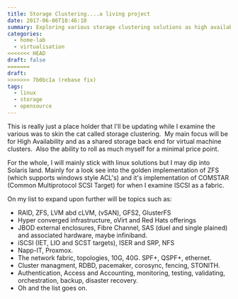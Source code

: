 ```yaml
---
title: Storage Clustering....a living project
date: 2017-06-06T18:46:10
summary: Exploring various storage clustering solutions as high available backend for virtual machine clusters.  What is out there, what fits the needs, is it open source and how hard will it be to implement it.
categories:
  - home-lab
  - virtualisation
<<<<<<< HEAD
draft: false
=======
draft:
>>>>>>> 7b0bc1a (rebase fix)
tags:
  - linux
  - storage
  - opensource
---
```


This is really just a place holder that I'll be updating while I examine the various was to skin the cat called storage clustering.  My main focus will be for High Availability and as a shared storage back end for virtual machine clusters.  Also the ability to roll as much myself for a minimal price point.

For the whole, I will mainly stick with linux solutions but I may dip into Solaris land. Mainly for a look see into the golden implementation of ZFS (which supports windows style ACL's) and it's implementation of COMSTAR (Common Multiprotocol SCSI Target) for when I examine ISCSI as a fabric.

On my list to expand upon further will be topics such as:
* RAID, ZFS, LVM abd cLVM, (vSAN), GFS2, GlusterFS
* Hyper converged infrastructure, oVirt and Red Hats offerings
* JBOD external enclosures, Fibre Channel, SAS (duel and single plained) and associated hardware, maybe infiniband.
* iSCSI (IET, LIO and SCST targets), ISER and SRP, NFS
* Napp-IT, Proxmox.
* The network fabric, topologies, 10G, 40G. SPF+, QSPF+, ethernet.
* Cluster managment, RDBD, pacemaker, corosync, fencing, STONITH.
* Authentication, Access and Accounting, monitoring, testing, validating, orchestration, backup, disaster recovery.
* Oh and the list goes on.


 